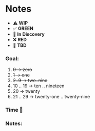 # Notes

* ⚠️ **WIP**  
* ✅ **GREEN**  
* 🧠 **In Discovery**  
* ❌ **RED**  
* 📝 **TBD**  

### Goal:

1. ~~0 -> zero~~
2. ~~1 -> one~~
3. ~~2..9 -> two..nine~~
4. 10 .. 19 -> ten .. nineteen
5. 20 -> twenty
6. 21 .. 29 -> twenty-one .. twenty-nine

### Time 🍅
### Notes: